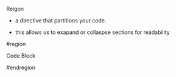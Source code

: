 Reigon
- a directive that partitions your code.

- this allows us to exapand or collaspse sections for readability


#region

Code Block

#endregion
